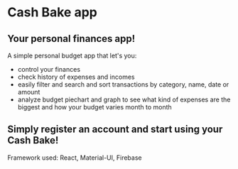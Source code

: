 # Cash Bake app

## Your personal finances app!

A simple personal budget app that let's you:
- control your finances
- check history of expenses and incomes
- easily filter and search and sort transactions by category, name, date or amount
- analyze budget piechart and graph to see what kind of expenses are the biggest and how your budget varies month to month

## Simply register an account and start using your Cash Bake!

Framework used: React, Material-UI, Firebase
